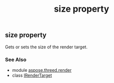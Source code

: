 ﻿---
title: size property
second_title: Aspose.3D for Python via .NET API References
description: 
type: docs
weight: 40
url: /python-net/aspose.threed.render/irendertarget/size/
is_root: false
---

## size property


Gets or sets the size of the render target.

### See Also
* module [aspose.threed.render](../../)
* class [IRenderTarget](/3d/python-net/aspose.threed.render/irendertarget)
